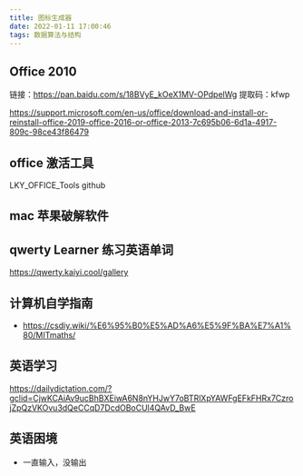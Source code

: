 ```yaml
---
title: 图标生成器
date: 2022-01-11 17:00:46
tags: 数据算法与结构
---
```


## Office 2010

链接：https://pan.baidu.com/s/18BVyE_kOeX1MV-OPdpelWg
提取码：kfwp

https://support.microsoft.com/en-us/office/download-and-install-or-reinstall-office-2019-office-2016-or-office-2013-7c695b06-6d1a-4917-809c-98ce43f86479

## office 激活工具

LKY_OFFICE_Tools github

## mac 苹果破解软件

## qwerty Learner 练习英语单词

https://qwerty.kaiyi.cool/gallery

## 计算机自学指南

- https://csdiy.wiki/%E6%95%B0%E5%AD%A6%E5%9F%BA%E7%A1%80/MITmaths/

## 英语学习

https://dailydictation.com/?gclid=CjwKCAiAv9ucBhBXEiwA6N8nYHJwY7oBTRlXpYAWFgEFkFHRx7CzrojZpQzVKOvu3dQeCCqD7DcdOBoCUl4QAvD_BwE

## 英语困境

- 一直输入，没输出
